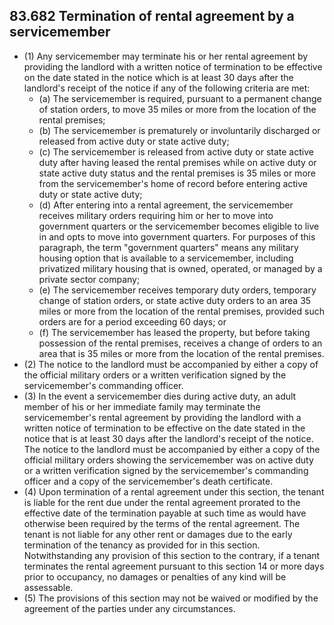 ## 83.682 Termination of rental agreement by a servicemember
- (1) Any servicemember may terminate his or her rental agreement by providing the landlord with a written notice of termination to be effective on the date stated in the notice which is at least 30 days after the landlord's receipt of the notice if any of the following criteria are met:
  - (a) The servicemember is required, pursuant to a permanent change of station orders, to move 35 miles or more from the location of the rental premises;
  - (b) The servicemember is prematurely or involuntarily discharged or released from active duty or state active duty;
  - (c) The servicemember is released from active duty or state active duty after having leased the rental premises while on active duty or state active duty status and the rental premises is 35 miles or more from the servicemember's home of record before entering active duty or state active duty;
  - (d) After entering into a rental agreement, the servicemember receives military orders requiring him or her to move into government quarters or the servicemember becomes eligible to live in and opts to move into government quarters. For purposes of this paragraph, the term "government quarters" means any military housing option that is available to a servicemember, including privatized military housing that is owned, operated, or managed by a private sector company;
  - (e) The servicemember receives temporary duty orders, temporary change of station orders, or state active duty orders to an area 35 miles or more from the location of the rental premises, provided such orders are for a period exceeding 60 days; or
  - (f) The servicemember has leased the property, but before taking possession of the rental premises, receives a change of orders to an area that is 35 miles or more from the location of the rental premises.
- (2) The notice to the landlord must be accompanied by either a copy of the official military orders or a written verification signed by the servicemember's commanding officer.
- (3) In the event a servicemember dies during active duty, an adult member of his or her immediate family may terminate the servicemember's rental agreement by providing the landlord with a written notice of termination to be effective on the date stated in the notice that is at least 30 days after the landlord's receipt of the notice. The notice to the landlord must be accompanied by either a copy of the official military orders showing the servicemember was on active duty or a written verification signed by the servicemember's commanding officer and a copy of the servicemember's death certificate.
- (4) Upon termination of a rental agreement under this section, the tenant is liable for the rent due under the rental agreement prorated to the effective date of the termination payable at such time as would have otherwise been required by the terms of the rental agreement. The tenant is not liable for any other rent or damages due to the early termination of the tenancy as provided for in this section. Notwithstanding any provision of this section to the contrary, if a tenant terminates the rental agreement pursuant to this section 14 or more days prior to occupancy, no damages or penalties of any kind will be assessable.
- (5) The provisions of this section may not be waived or modified by the agreement of the parties under any circumstances. 